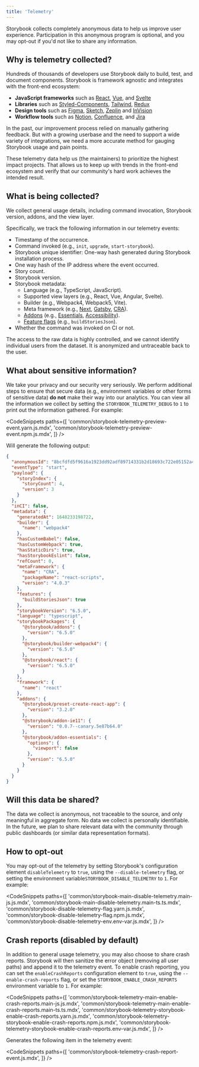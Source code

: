 ```yaml
---
title: 'Telemetry'
---
```


Storybook collects completely anonymous data to help us improve user experience. Participation in this anonymous program is optional, and you may opt-out if you'd not like to share any information.

## Why is telemetry collected?

Hundreds of thousands of developers use Storybook daily to build, test, and document components. Storybook is framework agnostic and integrates with the front-end ecosystem:

- **JavaScript frameworks** such as [React](https://reactjs.org/), [Vue](https://vuejs.org/), and [Svelte](https://svelte.dev/)
- **Libraries** such as [Styled-Components](https://styled-components.com/), [Tailwind](https://tailwindcss.com/), [Redux](https://redux.js.org/)
- **Design tools** such as [Figma](https://figma.com/), [Sketch](https://www.sketch.com/), [Zeplin](https://zeplin.io/) and [InVision](https://www.invisionapp.com/)
- **Workflow tools** such as [Notion](https://www.notion.so/product), [Confluence](https://www.atlassian.com/software/confluence), and [Jira](https://www.atlassian.com/software/jira)

In the past, our improvement process relied on manually gathering feedback. But with a growing userbase and the need to support a wide variety of integrations, we need a more accurate method for gauging Storybook usage and pain points.

These telemetry data help us (the maintainers) to prioritize the highest impact projects. That allows us to keep up with trends in the front-end ecosystem and verify that our community's hard work achieves the intended result.

## What is being collected?

We collect general usage details, including command invocation, Storybook version, addons, and the view layer.

Specifically, we track the following information in our telemetry events:

- Timestamp of the occurrence.
- Command invoked (e.g., `init`, `upgrade`, `start-storybook`).
- Storybook unique identifier: One-way hash generated during Storybook installation process.
- One way hash of the IP address where the event occurred.
- Story count.
- Storybook version.
- Storybook metadata:
  - Language (e.g., TypeScript, JavaScript).
  - Supported view layers (e.g., React, Vue, Angular, Svelte).
  - Builder (e.g., Webpack4, Webpack5, Vite).
  - Meta framework (e.g., [Next](https://nextjs.org/), [Gatsby](https://www.gatsbyjs.com/), [CRA](https://create-react-app.dev/)).
  - [Addons](/addons) (e.g., [Essentials](../essentials/introduction), [Accessibility](https://storybook.js.org/addons/@storybook/addon-a11y/)).
  - [Feature flags](./overview.md#feature-flags) (e.g., `buildStoriesJson`).
- Whether the command was invoked on CI or not.

The access to the raw data is highly controlled, and we cannot identify individual users from the dataset. It is anonymized and untraceable back to the user.

## What about sensitive information?

We take your privacy and our security very seriously. We perform additional steps to ensure that secure data (e.g., environment variables or other forms of sensitive data) **do not** make their way into our analytics. You can view all the information we collect by setting the `STORYBOOK_TELEMETRY_DEBUG` to `1` to print out the information gathered. For example:

<!-- prettier-ignore-start -->

<CodeSnippets
  paths={[
    'common/storybook-telemetry-preview-event.yarn.js.mdx',
    'common/storybook-telemetry-preview-event.npm.js.mdx',
  ]}
/>

<!-- prettier-ignore-end -->

Will generate the following output:

```json
{
  "anonymousId": "8bcfdfd5f9616a1923dd92adf89714331b2d18693c722e05152a47f8093392bb",
  "eventType": "start",
  "payload": {
    "storyIndex": {
      "storyCount": 4,
      "version": 3
    }
  },
  "inCI": false,
  "metadata": {
    "generatedAt": 1648233198722,
    "builder": {
      "name": "webpack4"
    },
    "hasCustomBabel": false,
    "hasCustomWebpack": true,
    "hasStaticDirs": true,
    "hasStorybookEslint": false,
    "refCount": 0,
    "metaFramework": {
      "name": "CRA",
      "packageName": "react-scripts",
      "version": "4.0.3"
    },
    "features": {
      "buildStoriesJson": true
    },
    "storybookVersion": "6.5.0",
    "language": "typescript",
    "storybookPackages": {
      "@storybook/addons": {
        "version": "6.5.0"
      },
      "@storybook/builder-webpack4": {
        "version": "6.5.0"
      },
      "@storybook/react": {
        "version": "6.5.0"
      }
    },
    "framework": {
      "name": "react"
    },
    "addons": {
      "@storybook/preset-create-react-app": {
        "version": "3.2.0"
      },
      "@storybook/addon-ie11": {
        "version": "0.0.7--canary.5e87b64.0"
      },
      "@storybook/addon-essentials": {
        "options": {
          "viewport": false
        },
        "version": "6.5.0"
      }
    }
  }
}
```

## Will this data be shared?

The data we collect is anonymous, not traceable to the source, and only meaningful in aggregate form. No data we collect is personally identifiable.
In the future, we plan to share relevant data with the community through public dashboards (or similar data representation formats).

## How to opt-out

You may opt-out of the telemetry by setting Storybook's configuration element `disableTelemetry` to `true`, using the `--disable-telemetry` flag, or setting the environment variable`STORYBOOK_DISABLE_TELEMETRY` to `1`. For example:

<!-- prettier-ignore-start -->

<CodeSnippets
  paths={[
    'common/storybook-main-disable-telemetry.main-js.js.mdx',
    'common/storybook-main-disable-telemetry.main-ts.ts.mdx',
    'common/storybook-disable-telemetry-flag.yarn.js.mdx',
    'common/storybook-disable-telemetry-flag.npm.js.mdx',
    'common/storybook-disable-telemetry-env.env-var.js.mdx',
  ]}
/>

<!-- prettier-ignore-end -->

## Crash reports (disabled by default)

In addition to general usage telemetry, you may also choose to share crash reports. Storybook will then sanitize the error object (removing all user paths) and append it to the telemetry event. To enable crash reporting, you can set the `enableCrashReports` configuration element to `true`, using the `--enable-crash-reports` flag, or set the `STORYBOOK_ENABLE_CRASH_REPORTS` environment variable to `1`. For example:

<!-- prettier-ignore-start -->

<CodeSnippets
  paths={[
    'common/storybook-telemetry-main-enable-crash-reports.main-js.js.mdx',
    'common/storybook-telemetry-main-enable-crash-reports.main-ts.ts.mdx',
    'common/storybook-telemetry-storybook-enable-crash-reports.yarn.js.mdx',
    'common/storybook-telemetry-storybook-enable-crash-reports.npm.js.mdx',
    'common/storybook-telemetry-storybook-enable-crash-reports.env-var.js.mdx',
  ]}
/>

<!-- prettier-ignore-end -->

Generates the following item in the telemetry event:

<!-- prettier-ignore-start -->

<CodeSnippets
  paths={[
    'common/storybook-telemetry-crash-report-event.js.mdx',
  ]}
/>

<!-- prettier-ignore-end -->
